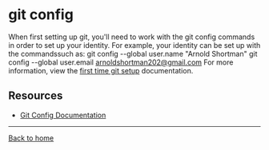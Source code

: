 # git config
When first setting up git, you'll need to work with the git config commands in order to set up your identity.
For example, your identity can be set up with the commandssuch as:
git config --global user.name "Arnold Shortman"
git config --global user.email arnoldshortman202@gmail.com
For more information, view the [first time git setup](https://git-scm.com/book/en/v2/Getting-Started-First-Time-Git-Setup) documentation.
## Resources
- [Git Config Documentation](https://git-scm.com/docs/git-config)
---
[Back to home](../README.md)
